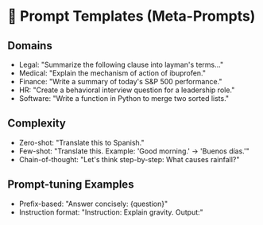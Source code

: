 # 🧠 Prompt Templates (Meta-Prompts)

## Domains
- Legal: "Summarize the following clause into layman's terms..."
- Medical: "Explain the mechanism of action of ibuprofen."
- Finance: "Write a summary of today's S&P 500 performance."
- HR: "Create a behavioral interview question for a leadership role."
- Software: "Write a function in Python to merge two sorted lists."

## Complexity
- Zero-shot: "Translate this to Spanish."
- Few-shot: "Translate this. Example: 'Good morning.' → 'Buenos días.'"
- Chain-of-thought: "Let's think step-by-step: What causes rainfall?"

## Prompt-tuning Examples
- Prefix-based: "Answer concisely: {question}"
- Instruction format: "Instruction: Explain gravity. Output:"
